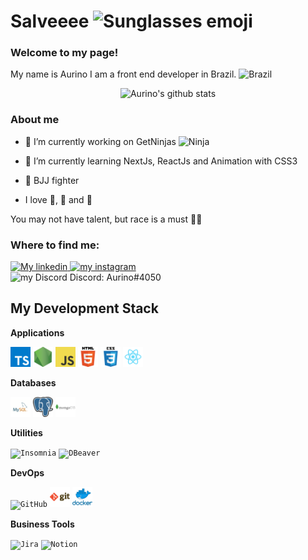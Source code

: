 # Salveeee <img width="30" src="https://emojis.slackmojis.com/emojis/images/1536351075/4594/blob-wave.gif?1536351075" alt="Sunglasses emoji" />
### Welcome to my page!
<p>
  My name is Aurino I am a front end developer in Brazil.
  <img width="16" src="https://www.flaticon.com/svg/static/icons/svg/197/197386.svg" alt="Brazil" />
</p>

<p align="center">
  <img src="https://github-readme-stats.vercel.app/api?username=AurinoJunior&show_icons=true&theme=dracula" alt="Aurino's github stats" />
</p>

### About me

- 🔭 I’m currently working on GetNinjas <img width="16px" src="https://emojis.slackmojis.com/emojis/images/1471045863/884/ninja.gif?1471045863" alt="Ninja"/>

- 🌱 I’m currently learning NextJs, ReactJs and Animation with CSS3

- 🥋 BJJ fighter 

- I love 🍕, 🍔 and 🍟

You may not have talent, but race is a must 🚀🚀
### Where to find me:

<a href="https://www.linkedin.com/in/aurino-junior-7718a4158/">
  <img alt="My linkedin" width="28" src="https://www.flaticon.com/svg/static/icons/svg/1383/1383262.svg" />
</a>

<a href="https://www.instagram.com/aurigod_7/">
  <img alt="my instagram" width="28" src="https://www.flaticon.com/svg/static/icons/svg/1384/1384063.svg"/>
</a>

<span>
  <div>
    <img alt="my Discord" width="28" src="https://www.flaticon.com/svg/static/icons/svg/3767/3767306.svg">
    <span>Discord: Aurino#4050</span>
  </div>
</span>

## My Development Stack

**Applications**

<code><img height="32" src="https://raw.githubusercontent.com/github/explore/80688e429a7d4ef2fca1e82350fe8e3517d3494d/topics/typescript/typescript.png" alt="Typescript"/></code>
<code><img height="32" src="https://raw.githubusercontent.com/github/explore/80688e429a7d4ef2fca1e82350fe8e3517d3494d/topics/nodejs/nodejs.png" alt="Nodejs"/></code>
<code><img height="32" src="https://raw.githubusercontent.com/github/explore/80688e429a7d4ef2fca1e82350fe8e3517d3494d/topics/javascript/javascript.png" alt="Javascript"/></code>
<code><img height="32" src="https://raw.githubusercontent.com/github/explore/80688e429a7d4ef2fca1e82350fe8e3517d3494d/topics/html/html.png" alt="HTML5"/></code>
<code><img height="32" src="https://raw.githubusercontent.com/github/explore/80688e429a7d4ef2fca1e82350fe8e3517d3494d/topics/css/css.png" alt="CSS"/></code>
<code><img height="32" src="https://raw.githubusercontent.com/github/explore/80688e429a7d4ef2fca1e82350fe8e3517d3494d/topics/react/react.png" alt="React"/></code>

**Databases**

<code><img height="32" src="https://raw.githubusercontent.com/github/explore/80688e429a7d4ef2fca1e82350fe8e3517d3494d/topics/mysql/mysql.png" alt="MySQL"/></code>
<code><img height="32" src="https://raw.githubusercontent.com/github/explore/80688e429a7d4ef2fca1e82350fe8e3517d3494d/topics/postgresql/postgresql.png" alt="PostegreSQL"/></code>
<code><img height="32" src="https://raw.githubusercontent.com/github/explore/80688e429a7d4ef2fca1e82350fe8e3517d3494d/topics/mongodb/mongodb.png" alt="MongoDB"/></code>

**Utilities**

<code><img height="32" src="https://dashboard.snapcraft.io/site_media/appmedia/2018/04/twitter-card-icon.png" alt="Insomnia"/></code>
<code><img height="32" src="https://download.logo.wine/logo/DBeaver/DBeaver-Logo.wine.png" alt="DBeaver"/></code>

**DevOps**

<code><img height="32" src="https://cdn3.iconfinder.com/data/icons/inficons/512/github.png" alt="GitHub"/></code>
<code><img height="32" src="https://raw.githubusercontent.com/github/explore/80688e429a7d4ef2fca1e82350fe8e3517d3494d/topics/git/git.png" alt="Git"/></code>
<code><img height="32" src="https://raw.githubusercontent.com/github/explore/80688e429a7d4ef2fca1e82350fe8e3517d3494d/topics/docker/docker.png" alt="Docker"/></code>

**Business Tools**

<code><img height="32" src="https://cdn.worldvectorlogo.com/logos/jira-1.svg" alt="Jira"/></code>
<code><img height="32" src="https://cdn.iconscout.com/icon/free/png-512/notion-1693557-1442598.png" alt="Notion"/></code>
